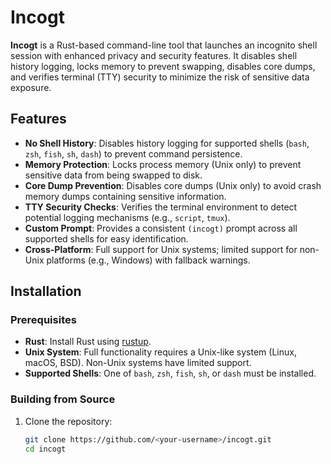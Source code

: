 # Incogt

**Incogt** is a Rust-based command-line tool that launches an incognito shell session with enhanced privacy and security features. It disables shell history logging, locks memory to prevent swapping, disables core dumps, and verifies terminal (TTY) security to minimize the risk of sensitive data exposure.

## Features

- **No Shell History**: Disables history logging for supported shells (`bash`, `zsh`, `fish`, `sh`, `dash`) to prevent command persistence.
- **Memory Protection**: Locks process memory (Unix only) to prevent sensitive data from being swapped to disk.
- **Core Dump Prevention**: Disables core dumps (Unix only) to avoid crash memory dumps containing sensitive information.
- **TTY Security Checks**: Verifies the terminal environment to detect potential logging mechanisms (e.g., `script`, `tmux`).
- **Custom Prompt**: Provides a consistent `(incogt)` prompt across all supported shells for easy identification.
- **Cross-Platform**: Full support for Unix systems; limited support for non-Unix platforms (e.g., Windows) with fallback warnings.

## Installation

### Prerequisites
- **Rust**: Install Rust using [rustup](https://rustup.rs/).
- **Unix System**: Full functionality requires a Unix-like system (Linux, macOS, BSD). Non-Unix systems have limited support.
- **Supported Shells**: One of `bash`, `zsh`, `fish`, `sh`, or `dash` must be installed.

### Building from Source
1. Clone the repository:
   ```bash
   git clone https://github.com/<your-username>/incogt.git
   cd incogt